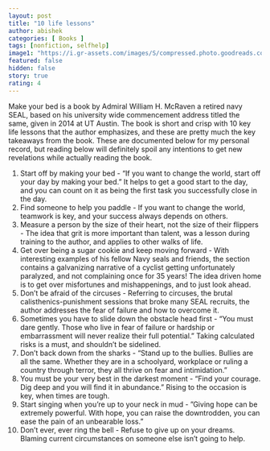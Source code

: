 ```yaml
---
layout: post
title: "10 life lessons"
author: abishek
categories: [ Books ]
tags: [nonfiction, selfhelp]
image1: "https://i.gr-assets.com/images/S/compressed.photo.goodreads.com/books/1495769497l/31423133._SX318_.jpg"
featured: false
hidden: false
story: true
rating: 4
---
```


Make your bed is a book by Admiral William H. McRaven a retired navy SEAL, based on his university wide commencement address titled the same, given in 2014 at UT Austin. The book is short and crisp with 10 key life lessons that the author emphasizes, and these are pretty much the key takeaways from the book. These are documented below for my personal record, but reading below will definitely spoil any intentions to get new revelations while actually reading the book.

1. Start off by making your bed - “If you want to change the world, start off your day by making your bed.” It helps to get a good start to the day, and you can count on it as being the first task you successfully close in the day.
2. Find someone to help you paddle - If you want to change the world, teamwork is key, and your success always depends on others.
3. Measure a person by the size of their heart, not the size of their flippers - The idea that grit is more important than talent, was a lesson during training to the author, and applies to other walks of life.
4. Get over being a sugar cookie and keep moving forward - With interesting examples of his fellow Navy seals and friends, the section contains a galvanizing narrative of a cyclist getting unfortunately paralyzed, and not complaining once for 35 years! The idea driven home is to get over misfortunes and mishappenings, and to just look ahead.
5. Don’t be afraid of the circuses - Referring to circuses, the brutal calisthenics-punishment sessions that broke many SEAL recruits, the author addresses the fear of failure and how to overcome it.
6. Sometimes you have to slide down the obstacle head first - “You must dare gently. Those who live in fear of failure or hardship or embarrassment will never realize their full potential.” Taking calculated risks is a must, and shouldn’t be sidelined.
7. Don’t back down from the sharks - “Stand up to the bullies. Bullies are all the same. Whether they are in a schoolyard, workplace or ruling a country through terror, they all thrive on fear and intimidation.”
8. You must be your very best in the darkest moment - “Find your courage. Dig deep and you will find it in abundance.” Rising to the occasion is key, when times are tough.
9. Start singing when you’re up to your neck in mud - ”Giving hope can be extremely powerful. With hope, you can raise the downtrodden, you can ease the pain of an unbearable loss.”
10. Don’t ever, ever ring the bell - Refuse to give up on your dreams. Blaming current circumstances on someone else isn’t going to help.
